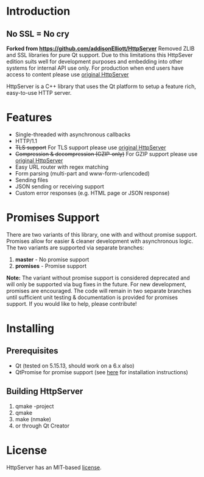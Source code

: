 Introduction
=================
## No SSL = No cry

**Forked from  https://github.com/addisonElliott/HttpServer**
Removed ZLIB and SSL libraries for pure Qt support. Due to this limitations this HttpSever edition suits well for development purposes and 
embedding into other systems for internal API use only. For production when end users have access to content please use [original HttpServer](https://github.com/addisonElliott/HttpServer)

HttpServer is a C++ library that uses the Qt platform to setup a feature rich, easy-to-use HTTP server.


Features
=================
* Single-threaded with asynchronous callbacks
* HTTP/1.1
* ~~TLS support~~ For TLS support please use [original HttpServer](https://github.com/addisonElliott/HttpServer)
* ~~Compression & decompression (GZIP-only)~~ For GZIP support please use [original HttpServer](https://github.com/addisonElliott/HttpServer)
* Easy URL router with regex matching
* Form parsing (multi-part and www-form-urlencoded)
* Sending files
* JSON sending or receiving support
* Custom error responses (e.g. HTML page or JSON response)

Promises Support
=================
There are two variants of this library, one with and without promise support. Promises allow for easier & cleaner development with asynchronous logic. The two variants are supported via separate branches:

1. **master** - No promise support
2. **promises** - Promise support

**Note:** The variant without promise support is considered deprecated and will only be supported via bug fixes in the future. For new development, promises are encouraged. The code will remain in two separate branches until sufficient unit testing & documentation is provided for promises support. If you would like to help, please contribute!

Installing
=================
Prerequisites
-------------
* Qt (tested on 5.15.13, should work on a 6.x also)
* QtPromise for promise support (see [here](https://qtpromise.netlify.app/qtpromise/getting-started.html#installation) for installation instructions)

Building HttpServer
-------------------------
1. qmake -project
2. qmake
3. make (nmake)
4. or through Qt Creator

License
=================
HttpServer has an MIT-based [license](https://github.com/addisonElliott/HttpServer/blob/master/LICENSE).
